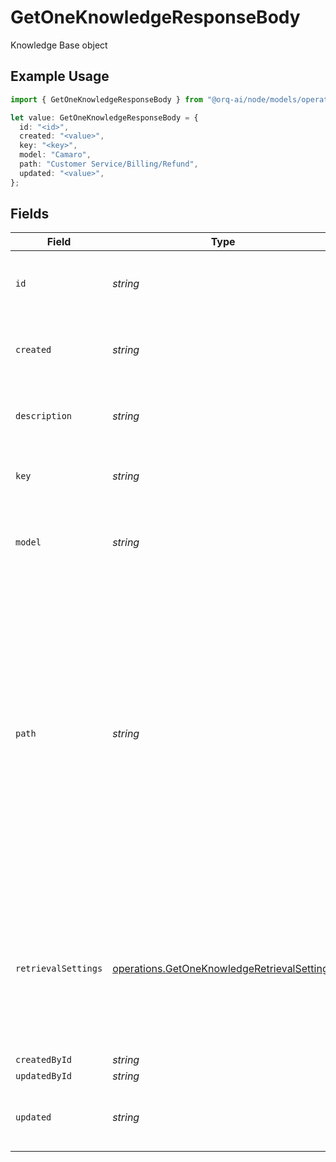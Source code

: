# GetOneKnowledgeResponseBody

Knowledge Base object

## Example Usage

```typescript
import { GetOneKnowledgeResponseBody } from "@orq-ai/node/models/operations";

let value: GetOneKnowledgeResponseBody = {
  id: "<id>",
  created: "<value>",
  key: "<key>",
  model: "Camaro",
  path: "Customer Service/Billing/Refund",
  updated: "<value>",
};
```

## Fields

| Field                                                                                                                                                                                                                                           | Type                                                                                                                                                                                                                                            | Required                                                                                                                                                                                                                                        | Description                                                                                                                                                                                                                                     | Example                                                                                                                                                                                                                                         |
| ----------------------------------------------------------------------------------------------------------------------------------------------------------------------------------------------------------------------------------------------- | ----------------------------------------------------------------------------------------------------------------------------------------------------------------------------------------------------------------------------------------------- | ----------------------------------------------------------------------------------------------------------------------------------------------------------------------------------------------------------------------------------------------- | ----------------------------------------------------------------------------------------------------------------------------------------------------------------------------------------------------------------------------------------------- | ----------------------------------------------------------------------------------------------------------------------------------------------------------------------------------------------------------------------------------------------- |
| `id`                                                                                                                                                                                                                                            | *string*                                                                                                                                                                                                                                        | :heavy_check_mark:                                                                                                                                                                                                                              | The unique identifier of the knowledge base.                                                                                                                                                                                                    |                                                                                                                                                                                                                                                 |
| `created`                                                                                                                                                                                                                                       | *string*                                                                                                                                                                                                                                        | :heavy_check_mark:                                                                                                                                                                                                                              | The creation date of the knowledge base.                                                                                                                                                                                                        |                                                                                                                                                                                                                                                 |
| `description`                                                                                                                                                                                                                                   | *string*                                                                                                                                                                                                                                        | :heavy_minus_sign:                                                                                                                                                                                                                              | The description of the knowledge base.                                                                                                                                                                                                          |                                                                                                                                                                                                                                                 |
| `key`                                                                                                                                                                                                                                           | *string*                                                                                                                                                                                                                                        | :heavy_check_mark:                                                                                                                                                                                                                              | The unique key of the knowledge base.                                                                                                                                                                                                           |                                                                                                                                                                                                                                                 |
| `model`                                                                                                                                                                                                                                         | *string*                                                                                                                                                                                                                                        | :heavy_check_mark:                                                                                                                                                                                                                              | The embeddings model used for the knowledge base.                                                                                                                                                                                               |                                                                                                                                                                                                                                                 |
| `path`                                                                                                                                                                                                                                          | *string*                                                                                                                                                                                                                                        | :heavy_minus_sign:                                                                                                                                                                                                                              | The path where the entity is stored in the project structure. The first element of the path always represents the project name. Any subsequent path element after the project will be created as a folder in the project if it does not exists. | Customer Service/Billing/Refund                                                                                                                                                                                                                 |
| `retrievalSettings`                                                                                                                                                                                                                             | [operations.GetOneKnowledgeRetrievalSettings](../../models/operations/getoneknowledgeretrievalsettings.md)                                                                                                                                      | :heavy_minus_sign:                                                                                                                                                                                                                              | The retrieval settings for the knowledge base. If not provider, Hybrid Search will be used as a default query strategy.                                                                                                                         |                                                                                                                                                                                                                                                 |
| `createdById`                                                                                                                                                                                                                                   | *string*                                                                                                                                                                                                                                        | :heavy_minus_sign:                                                                                                                                                                                                                              | N/A                                                                                                                                                                                                                                             |                                                                                                                                                                                                                                                 |
| `updatedById`                                                                                                                                                                                                                                   | *string*                                                                                                                                                                                                                                        | :heavy_minus_sign:                                                                                                                                                                                                                              | N/A                                                                                                                                                                                                                                             |                                                                                                                                                                                                                                                 |
| `updated`                                                                                                                                                                                                                                       | *string*                                                                                                                                                                                                                                        | :heavy_check_mark:                                                                                                                                                                                                                              | The last update date of the knowledge base.                                                                                                                                                                                                     |                                                                                                                                                                                                                                                 |
